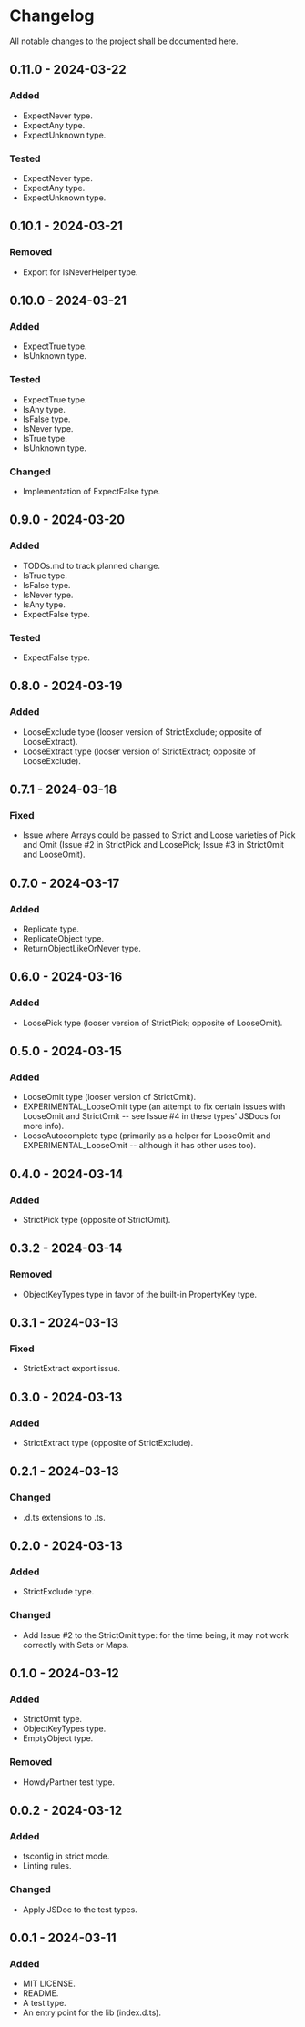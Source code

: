 # Changelog

All notable changes to the project shall be documented here.

## 0.11.0 - 2024-03-22

### Added

- ExpectNever type.
- ExpectAny type.
- ExpectUnknown type.

### Tested

- ExpectNever type.
- ExpectAny type.
- ExpectUnknown type.

## 0.10.1 - 2024-03-21

### Removed

- Export for IsNeverHelper type.

## 0.10.0 - 2024-03-21

### Added

- ExpectTrue type.
- IsUnknown type.

### Tested

- ExpectTrue type.
- IsAny type.
- IsFalse type.
- IsNever type.
- IsTrue type.
- IsUnknown type.

### Changed

- Implementation of ExpectFalse type.

## 0.9.0 - 2024-03-20

### Added

- TODOs.md to track planned change.
- IsTrue type.
- IsFalse type.
- IsNever type.
- IsAny type.
- ExpectFalse type.

### Tested

- ExpectFalse type.

## 0.8.0 - 2024-03-19

### Added

- LooseExclude type (looser version of StrictExclude; opposite of LooseExtract).
- LooseExtract type (looser version of StrictExtract; opposite of LooseExclude).

## 0.7.1 - 2024-03-18

### Fixed

- Issue where Arrays could be passed to Strict and Loose varieties of Pick and Omit (Issue #2 in StrictPick and LoosePick; Issue #3 in StrictOmit and LooseOmit).

## 0.7.0 - 2024-03-17

### Added

- Replicate type.
- ReplicateObject type.
- ReturnObjectLikeOrNever type.

## 0.6.0 - 2024-03-16

### Added

- LoosePick type (looser version of StrictPick; opposite of LooseOmit).

## 0.5.0 - 2024-03-15

### Added

- LooseOmit type (looser version of StrictOmit).
- EXPERIMENTAL_LooseOmit type (an attempt to fix certain issues with LooseOmit and StrictOmit -- see Issue #4 in these types' JSDocs for more info).
- LooseAutocomplete type (primarily as a helper for LooseOmit and EXPERIMENTAL_LooseOmit -- although it has other uses too).

## 0.4.0 - 2024-03-14

### Added

- StrictPick type (opposite of StrictOmit).

## 0.3.2 - 2024-03-14

### Removed

- ObjectKeyTypes type in favor of the built-in PropertyKey type.

## 0.3.1 - 2024-03-13

### Fixed

- StrictExtract export issue.

## 0.3.0 - 2024-03-13

### Added

- StrictExtract type (opposite of StrictExclude).

## 0.2.1 - 2024-03-13

### Changed

- .d.ts extensions to .ts.

## 0.2.0 - 2024-03-13

### Added

- StrictExclude type.

### Changed

- Add Issue #2 to the StrictOmit type: for the time being, it may not work correctly with Sets or Maps.

## 0.1.0 - 2024-03-12

### Added

- StrictOmit type.
- ObjectKeyTypes type.
- EmptyObject type.

### Removed

- HowdyPartner test type.

## 0.0.2 - 2024-03-12

### Added

- tsconfig in strict mode.
- Linting rules.

### Changed

- Apply JSDoc to the test types.

## 0.0.1 - 2024-03-11

### Added

- MIT LICENSE.
- README.
- A test type.
- An entry point for the lib (index.d.ts).
